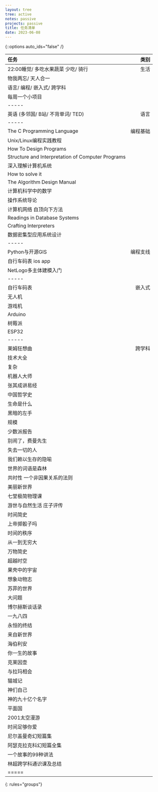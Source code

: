 ```yaml
---
layout: tree
tree: active
notes: passive
projects: passive
title: 任务清单
date: 2023-06-08
---
```



{::options auto_ids="false" /}


| 任务                                                         | 类别       |
|:-------------------------------------------------------------|-----------:|
| 22:00睡觉/ 多吃水果蔬菜 少吃/ 骑行                           | 生活       |
| 物我两忘/ 天人合一                                           |            |
| 语言/ 编程/ 嵌入式/ 跨学科                                   |            |
| 每周一个小项目                                               |            |
|-----
| 英语 (多邻国/ B站/ 不背单词/ TED)                            | 语言       |
|-----
| The C Programming Language                                   | 编程基础   |
| Unix/Linux编程实践教程                                       |            |
| How To Design Programs                                       |            |
| Structure and Interpretation of Computer Programs            |            |
| 深入理解计算机系统                                           |            |
| How to solve it                                              |            |
| The Algorithm Design Manual                                  |            |
| 计算机科学中的数学                                           |            |
| 操作系统导论                                                 |            |
| 计算机网络 自顶向下方法                                      |            |
| Readings in Database Systems                                 |            |
| Crafting Interpreters                                        |            |
| 数据密集型应用系统设计                                       |            |
|-----
| Python与开源GIS                                              | 编程支线   |
| 自行车码表 ios app                                           |            |
| NetLogo多主体建模入门                                        |            |
|-----
| 自行车码表                                                   | 嵌入式     |
| 无人机                                                       |            |
| 游戏机                                                       |            |
| Arduino                                                      |            |
| 树莓派                                                       |            |
| ESP32                                                        |            |
|-----
| 莱姆狂想曲                                                   | 跨学科     |
| 技术大全                                                     |            |
| 复杂                                                         |            |
| 机器人大师                                                   |            |
| 张其成讲易经                                                 |            |
| 中国哲学史                                                   |            |
| 生命是什么                                                   |            |
| 黑暗的左手                                                   |            |
| 规模                                                         |            |
| 少数派报告                                                   |            |
| 别闹了，费曼先生                                             |            |
| 失去一切的人                                                 |            |
| 我们赖以生存的隐喻                                           |            |
| 世界的词语是森林                                             |            |
| 共时性 一个非因果关系的法则                                  |            |
| 美丽新世界                                                   |            |
| 七堂极简物理课                                               |            |
| 游世与自然生活 庄子评传                                      |            |
| 时间简史                                                     |            |
| 上帝掷骰子吗                                                 |            |
| 时间的秩序                                                   |            |
| 从一到无穷大                                                 |            |
| 万物简史                                                     |            |
| 超越时空                                                     |            |
| 果壳中的宇宙                                                 |            |
| 想象动物志                                                   |            |
| 苏菲的世界                                                   |            |
| 大问题                                                       |            |
| 博尔赫斯谈话录                                               |            |
| 一九八四                                                     |            |
| 永恒的终结                                                   |            |
| 来自新世界                                                   |            |
| 海伯利安                                                     |            |
| 你一生的故事                                                 |            |
| 克莱因壶                                                     |            |
| 与拉玛相会                                                   |            |
| 猫城记                                                       |            |
| 神们自己                                                     |            |
| 神的九十亿个名字                                             |            |
| 平面国                                                       |            |
| 2001太空漫游                                                 |            |
| 时间足够你爱                                                 |            |
| 尼尔盖曼奇幻短篇集                                           |            |
| 阿瑟克拉克科幻短篇全集                                       |            |
| 一个故事的99种讲法                                           |            |
| 林超跨学科通识课及总结                                       |            |
|=====
{: rules="groups"}

